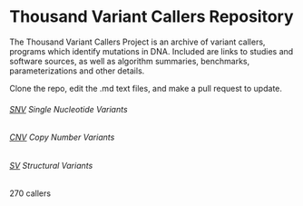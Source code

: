# Thousand Variant Callers Repository
The Thousand Variant Callers Project is an archive of variant callers, programs which identify mutations in DNA. Included are links to studies and software sources, as well as algorithm summaries, benchmarks, parameterizations and other details. 

Clone the repo, edit the .md text files, and make a pull request to update. 


###### [SNV](https://github.com/deaconjs/ThousandVariantCallersRepo/wiki/SNV) Single Nucleotide Variants 

###### [CNV](https://github.com/deaconjs/ThousandVariantCallersRepo/wiki/CNV) Copy Number Variants 

###### [SV](https://github.com/deaconjs/ThousandVariantCallersRepo/wiki/SV) Structural Variants 



270 callers
